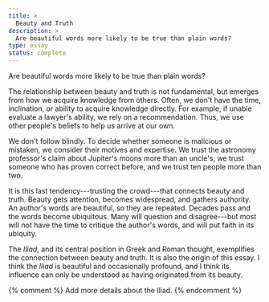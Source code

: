 ```yaml
---
title: >
  Beauty and Truth
description: >
  Are beautiful words more likely to be true than plain words?
type: essay
status: complete
---
```


Are beautiful words more likely to be true than plain words?

The relationship between beauty and truth is not fundamental, but emerges from how we acquire knowledge from others. Often, we don't have the time, inclination, or ability to acquire knowledge directly. For example, if unable evaluate a lawyer's ability, we rely on a recommendation. Thus, we use other people's beliefs to help us arrive at our own.

We don't follow blindly. To decide whether someone is malicious or mistaken, we consider their motives and expertise. We trust the astronomy professor's claim about Jupiter's moons more than an uncle's, we trust someone who has proven correct before, and we trust ten people more than two.

It is this last tendency---trusting the crowd---that connects beauty and truth. Beauty gets attention, becomes widespread, and gathers authority. An author's words are beautiful, so they are repeated. Decades pass and the words become ubiquitous. Many will question and disagree---but most will not have the time to critique the author's words, and will put faith in its ubiquity.

The _Iliad_, and its central position in Greek and Roman thought, exemplifies the connection between beauty and truth. It is also the origin of this essay. I think the _Iliad_ is beautiful and occasionally profound, and I think its influence can only be understood as having originated from its beauty.

{% comment %}
Add more details about the Iliad.
{% endcomment %}
